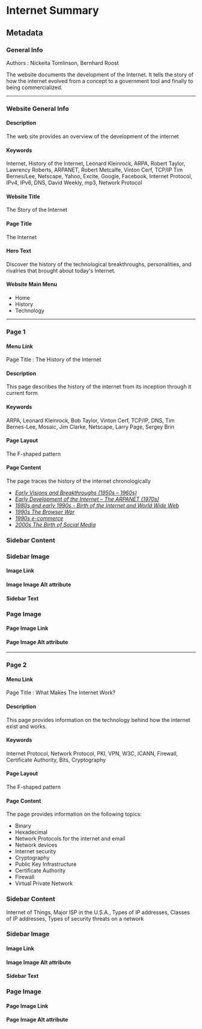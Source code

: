 # **Internet Summary**

## **Metadata**
### **General Info**

Authors : Nickeita Tomlinson, Bernhard Roost

The website documents the development of the Internet. It tells the story of how the internet evolved from a concept to a government tool and finally to being commercialized.

---
### **Website General Info**

#### **Description**

The web site provides an overview of the development of the internet

#### **Keywords**

Internet, History of the Internet, Leonard Kleinrock, ARPA, Robert Taylor, Lawrency Roberts, ARPANET, Robert Metcalfe, Vinton Cerf, TCP/IP
Tim Bernes/Lee, Netscape, Yahoo, Excite, Google, Facebook, Internet Protocol, IPv4, IPv6, DNS, David Weekly, mp3, Network Protocol

#### Website Title

The Story of the Internet

#### Page Title

The Internet

#### Hero Text

Discover the history  of the technological breakthroughs, personalities, and rivalries that brought about today's Internet.

#### Website Main Menu
  * Home
  * History
  * Technology
---
### **Page 1**

#### Menu Link
Page Title : The History of the Internet
#### Description
This page describes the history of the internet from its inception through it current form.
#### Keywords
ARPA, Leonard Kleinrock, Bob Taylor, Vinton Cerf, TCP/IP, DNS, Tim Bernes-Lee, Mosaic, Jim Clarke, Netscape, Larry Page, Sergey Brin
#### Page Layout
The F-shaped pattern
#### Page Content
The page traces the history of the internet chronologically
 * *[Early Visions and Breakthroughs (1950s – 1960s)](https://github.com/bernhardroost/InternetSummary/blob/main/Page1.md#early-visions-and-breakthroughs-1950s--1960s)*
 * *[Early Development of the Internet – The ARPANET (1970s)](https://github.com/bernhardroost/InternetSummary/blob/main/Page1.md#early-development-of-the-internet--the-arpanet-1970s)*
 * *[1980s and early 1990s - Birth of the Internet and World Wide Web](https://github.com/bernhardroost/InternetSummary/blob/main/Page1.md#1980s-and-early-1990s---birth-of-the-internet-and-world-wide-web)*
 * *[1990s The Browser War](https://github.com/bernhardroost/InternetSummary/blob/main/Page1.md#1990s-the-browser-war)*
 * *[1990s e-commerce](https://github.com/bernhardroost/InternetSummary/blob/main/Page1.md#1990s-e-commerce)*
 * *[2000s The Birth of Social Media](https://github.com/bernhardroost/InternetSummary/blob/main/Page1.md#2000s-the-birth-of-social-media)*
### Sidebar Content
### Sidebar Image
#### Image Link
#### Image Image Alt attribute
#### Sidebar Text

### Page Image
#### Page Image Link
#### Page Image Alt attribute
---
### **Page 2**

#### Menu Link
Page Title : What Makes The Internet Work?
#### Description
This page provides information on the technology behind how the internet exist and works.

#### Keywords
Internet Protocol, Network Protocol, PKI, VPN, W3C, ICANN, Firewall, Certificate Authority, Bits, Cryptography

#### Page Layout
The F-shaped pattern

#### Page Content
The page provides information on the following topics:
  * Binary
  * Hexadecimal
  * Network Protocols for the internet and email
  * Network devices
  * Internet security
  * Cryptography
  * Public Key Infrastructure
  * Certificate Authority
  * Firewall
  * Virtual Private Network

### **Sidebar Content**
Internet of Things, Major ISP in the U.S.A., Types of IP addresses, Classes of IP addresses, Types of security threats on a network

### **Sidebar Image**
#### Image Link
#### Image Image Alt attribute
#### Sidebar Text

### **Page Image**
#### Page Image Link
#### Page Image Alt attribute
















